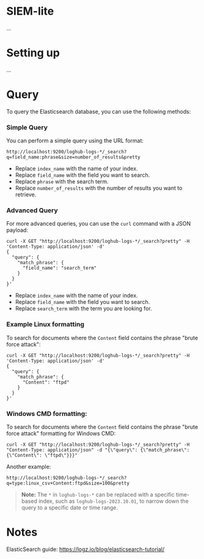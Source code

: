 # SIEM-lite
...

# Setting up
...

# Query
To query the Elasticsearch database, you can use the following methods:

### Simple Query
You can perform a simple query using the URL format:
```
http://localhost:9200/loghub-logs-*/_search?q=field_name:phrase&size=number_of_results&pretty
```
- Replace `index_name` with the name of your index.
- Replace `field_name` with the field you want to search.
- Replace `phrase` with the search term.
- Replace `number_of_results` with the number of results you want to retrieve.

### Advanced Query
For more advanced queries, you can use the `curl` command with a JSON payload:
```
curl -X GET "http://localhost:9200/loghub-logs-*/_search?pretty" -H 'Content-Type: application/json' -d'
{
  "query": {
    "match_phrase": {
      "field_name": "search_term"
    }
  }
}'
```
- Replace `index_name` with the name of your index.
- Replace `field_name` with the field you want to search.
- Replace `search_term` with the term you are looking for.

### Example Linux formatting
To search for documents where the `Content` field contains the phrase "brute force attack":
```
curl -X GET "http://localhost:9200/loghub-logs-*/_search?pretty" -H 'Content-Type: application/json' -d'
{
  "query": {
    "match_phrase": {
      "Content": "ftpd"
    }
  }
}'
```
### Windows CMD formatting:
To search for documents where the `Content` field contains the phrase "brute force attack" formatting for Windows CMD:
```
curl -X GET "http://localhost:9200/loghub-logs-*/_search?pretty" -H "Content-Type: application/json" -d "{\"query\": {\"match_phrase\": {\"Content\": \"ftpd\"}}}"

```
Another example:
```
http://localhost:9200/loghub-logs-*/_search?q=type:linux_csv+Content:ftpd&size=100&pretty
```

> **Note:** The `*` in `loghub-logs-*` can be replaced with a specific time-based index, such as `loghub-logs-2023.10.01`, to narrow down the query to a specific date or time range.

# Notes
ElasticSearch guide: https://logz.io/blog/elasticsearch-tutorial/

